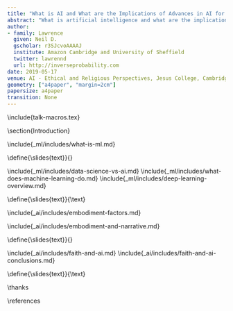 ```yaml
---
title: "What is AI and What are the Implications of Advances in AI for Religion?"
abstract: "What is artificial intelligence and what are the implications of advances in artificial intelligence for religion? How does artificial intelligences differ from natural intelligences. We consider these ideas from the perspective of information theory. In the context of these differences we then consider parallels between the perspectives on religion and AI both in today’s popular culture, but also with a more optimistic perspective looking forward."
author:
- family: Lawrence
  given: Neil D.
  gscholar: r3SJcvoAAAAJ
  institute: Amazon Cambridge and University of Sheffield
  twitter: lawrennd
  url: http://inverseprobability.com
date: 2019-05-17
venue: AI - Ethical and Religious Perspectives, Jesus College, Cambridge
geometry: ["a4paper", "margin=2cm"]
papersize: a4paper
transition: None
---
```


\include{talk-macros.tex}

\section{Introduction}

\include{_ml/includes/what-is-ml.md}


\define{\slides{text}}{}

\include{_ml/includes/data-science-vs-ai.md}
\include{_ml/includes/what-does-machine-learning-do.md}
\include{_ml/includes/deep-learning-overview.md}

\define{\slides{text}}{\text}

\include{_ai/includes/embodiment-factors.md}
<!--\include{_data-science/includes/evolved-relationship-society.md}-->
\include{_ai/includes/embodiment-and-narrative.md}

\define{\slides{text}}{}

\include{_ai/includes/faith-and-ai.md}
\include{_ai/includes/faith-and-ai-conclusions.md}

\define{\slides{text}}{\text}

\thanks

\references
